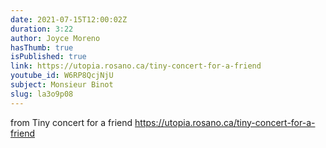 ```yaml
---
date: 2021-07-15T12:00:02Z
duration: 3:22
author: Joyce Moreno
hasThumb: true
isPublished: true
link: https://utopia.rosano.ca/tiny-concert-for-a-friend
youtube_id: W6RP8QcjNjU
subject: Monsieur Binot
slug: la3o9p08
---
```

from Tiny concert for a friend https://utopia.rosano.ca/tiny-concert-for-a-friend
